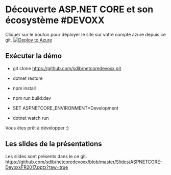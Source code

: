 
# Découverte ASP.NET CORE et son écosystème \#DEVOXX

Cliquer sur le bouton pour déployer le site sur votre compte azure depuis ce git.
[![Deploy to Azure](http://azuredeploy.net/deploybutton.png)](https://deploy.azure.com/?repository=https://github.com/sdib/netcorelive/tree/devoxx)

## Exécuter la démo

- git clone https://github.com/sdib/netcoredevoxx.git
- dotnet restore
- npm install
- npm run build:dev
- SET ASPNETCORE_ENVIRONMENT=Development

- dotnet watch run

Vous êtes prêt à développer :)

## Les slides de la présentations

Les slides sont présents dans le ce git.
https://github.com/sdib/netcoredevoxx/blob/master/Slides/ASPNETCORE-DevoxxFR2017.pptx?raw=true
